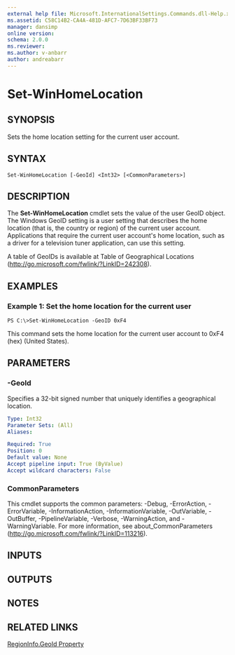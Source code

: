 ```yaml
---
external help file: Microsoft.InternationalSettings.Commands.dll-Help.xml
ms.assetid: C58C14B2-CA4A-481D-AFC7-7D63BF33BF73
manager: dansimp
online version: 
schema: 2.0.0
ms.reviewer:
ms.author: v-anbarr
author: andreabarr
---
```


# Set-WinHomeLocation

## SYNOPSIS
Sets the home location setting for the current user account.

## SYNTAX

```
Set-WinHomeLocation [-GeoId] <Int32> [<CommonParameters>]
```

## DESCRIPTION
The **Set-WinHomeLocation** cmdlet sets the value of the user GeoID object.
The Windows GeoID setting is a user setting that describes the home location (that is, the country or region) of the current user account.
Applications that require the current user account's home location, such as a driver for a television tuner application, can use this setting.

A table of GeoIDs is available at Table of Geographical Locations (http://go.microsoft.com/fwlink/?LinkID=242308).

## EXAMPLES

### Example 1: Set the home location for the current user
```
PS C:\>Set-WinHomeLocation -GeoID 0xF4
```

This command sets the home location for the current user account to 0xF4 (hex) (United States).

## PARAMETERS

### -GeoId
Specifies a 32-bit signed number that uniquely identifies a geographical location.

```yaml
Type: Int32
Parameter Sets: (All)
Aliases: 

Required: True
Position: 0
Default value: None
Accept pipeline input: True (ByValue)
Accept wildcard characters: False
```

### CommonParameters
This cmdlet supports the common parameters: -Debug, -ErrorAction, -ErrorVariable, -InformationAction, -InformationVariable, -OutVariable, -OutBuffer, -PipelineVariable, -Verbose, -WarningAction, and -WarningVariable. For more information, see about_CommonParameters (http://go.microsoft.com/fwlink/?LinkID=113216).

## INPUTS

## OUTPUTS

## NOTES

## RELATED LINKS

[RegionInfo.GeoId Property](http://go.microsoft.com/fwlink/?LinkID=242310)


